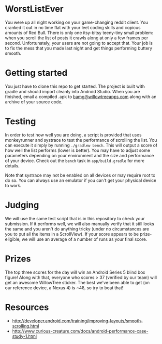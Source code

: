 # WorstListEver

You were up all night working on your game-changing reddit client. You cranked it out in no time flat with your leet coding skills and copious amounts of Red Bull. There is only one itsy-bitsy teeny-tiny small problem: when you scroll the list of posts it crawls along at only a few frames per second. Unfortunately, your users are not going to accept that. Your job is to fix the mess that you made last night and get things performing buttery smooth.

# Getting started

You just have to clone this repo to get started. The project is built with gradle and should import cleanly into Android Studio. When you are finished, email a compiled .apk to bamg@willowtreeapps.com along with an archive of your source code.

# Testing

In order to test how well you are doing, a script is provided that uses monkeyrunner and systrace to test the performance of scrolling the list. You can execute it simply by running `./gradlew bench`. This will output a score of how well the list performs (lower is better). You may have to adjust some parameters depending on your environment and the size and performance of your device. Check out the `bench` task in `app/build.gradle` for more details.

Note that systrace may not be enabled on all devices or may require root to do so. You can always use an emulator if you can't get your physical device to work.

# Judging

We will use the same test script that is in this repository to check your submission. If it performs well, we will also manually verify that it still looks the same and you aren't do anything tricky (under no circumstances are you to put all the items in a ScrollView). If your score appears to be prize-eligible, we will use an average of a number of runs as your final score.

# Prizes

The top three scores for the day will win an Android Series 5 blind box figure!  Along with that, everyone who scores > 37 (verified by our team) will get an awesome WillowTree sticker.  The best we've been able to get (on our reference device, a Nexus 4) is ~48, so try to beat that!

# Resources

- http://developer.android.com/training/improving-layouts/smooth-scrolling.html
- http://www.curious-creature.com/docs/android-performance-case-study-1.html
